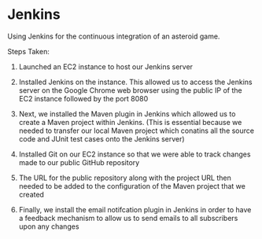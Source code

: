 # Jenkins
Using Jenkins for the continuous integration of an asteroid game.

Steps Taken:
1) Launched an EC2 instance to host our Jenkins server

2) Installed Jenkins on the instance. This allowed us to access the Jenkins server on the Google Chrome web browser using the public IP of the EC2 instance followed by the port 8080

3) Next, we installed the Maven plugin in Jenkins which allowed us to create a Maven project within Jenkins. (This is essential because we needed to transfer our local Maven project which conatins all the source code and JUnit test cases onto the Jenkins server)

4) Installed Git on our EC2 instance so that we were able to track changes made to our public GitHub repository

5) The URL for the public repository along with the project URL then needed to be added to the configuration of the Maven project that we created

6) Finally, we install the email notifcation plugin in Jenkins in order to have a feedback mechanism to allow us to send emails to all subscribers upon any changes
